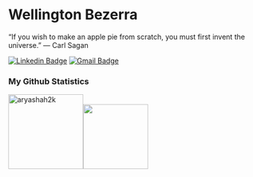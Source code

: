 # Wellington Bezerra


“If you wish to make an apple pie from scratch, you must first invent the universe.” ― Carl Sagan


[![Linkedin Badge](https://img.shields.io/badge/-Wellington%20Bezerra-6633cc?style=flat-square&logo=Linkedin&logoColor=white&link=https://www.linkedin.com/in/wellington-bezerra-005139165/)](https://www.linkedin.com/in/wellington-bezerra-005139165/) 
[![Gmail Badge](https://img.shields.io/badge/-wellingtonsouza2504@gmail.com-6633cc?style=flat-square&logo=Gmail&logoColor=white&link=mailto:wellingtonsouza2504@gmail.com)](mailto:wellingtonsouza2504@gmail.com)


### My Github Statistics

<p align="start">
<img align="" height='150px' src="https://github-readme-stats.vercel.app/api?username=wellingtonsb&hide_title=true&show_icons=true&theme=gotham&include_all_commits=true" alt="aryashah2k" /><img align="" height='130px' src="https://github-readme-stats.vercel.app/api/top-langs/?username=wellingtonsb&hide_title=false&layout=compact&theme=gotham&count_private=true" />
</p>
<br>

<!--### My Heroku Statistics
![](https://activity-graph.herokuapp.com/graph?username=WellingtonBezerra&theme=react-dark&area=true)--!>
